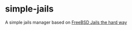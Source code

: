 # simple-jails
A simple jails manager based on [FreeBSD Jails the hard way](https://clinta.github.io/freebsd-jails-the-hard-way/)
